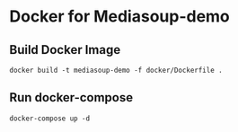 # Docker for Mediasoup-demo

## Build Docker Image

```
docker build -t mediasoup-demo -f docker/Dockerfile .
```

## Run docker-compose

```
docker-compose up -d
```
